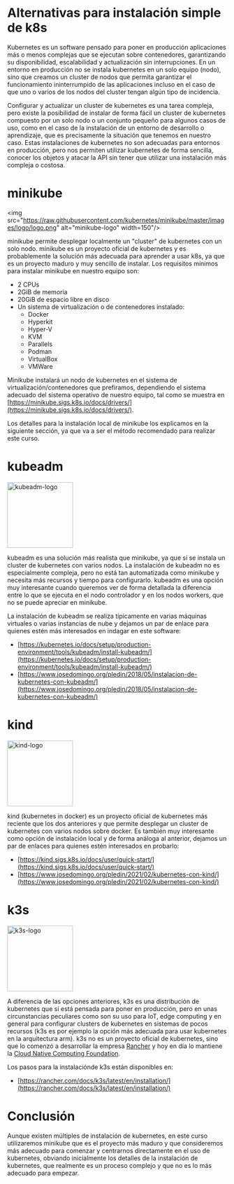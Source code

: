 # Alternativas para instalación simple de k8s

Kubernetes es un software pensado para poner en producción aplicaciones más o menos complejas que se ejecutan sobre contenedores, garantizando su disponibilidad, escalabilidad y actualización sin interrupciones. En un entorno en producción no se instala kubernetes en un solo equipo (nodo), sino que creamos un cluster de nodos que permita garantizar el funcionamiento ininterrumpido de las aplicaciones incluso en el caso de que uno o varios de los nodos del cluster tengan algún tipo de incidencia.

Configurar y actualizar un cluster de kubernetes es una tarea compleja, pero existe la posibilidad de instalar de forma fácil un cluster de kubernetes compuesto por un solo nodo o un conjunto pequeño para algunos casos de uso, como en el caso de la instalación de un entorno de desarrollo o aprendizaje, que es precisamente la situación que tenemos en nuestro caso. Estas instalaciones de kubernetes no son adecuadas para entornos en producción, pero nos permiten utilizar kubernetes de forma sencilla, conocer los objetos y atacar la API sin tener que utilizar una instalación más compleja o costosa.

# minikube

<img src="https://raw.githubusercontent.com/kubernetes/minikube/master/images/logo/logo.png" alt="minikube-logo" width=150"/>

minikube permite desplegar localmente un "cluster" de kubernetes con un solo nodo. minikube es un proyecto oficial de kubernetes y es probablemente la solución más adecuada para aprender a usar k8s, ya que es un proyecto maduro y muy sencillo de instalar. Los requisitos mínimos para instalar minikube en nuestro equipo son:

* 2 CPUs
* 2GiB de memoria
* 20GiB de espacio libre en disco
* Un sistema de virtualización o de contenedores instalado:
  * Docker
  * Hyperkit
  * Hyper-V
  * KVM
  * Parallels
  * Podman
  * VirtualBox
  * VMWare

Minikube instalará un nodo de kubernetes en el sistema de virtualización/contenedores que prefiramos, dependiendo el sistema adecuado del sistema operativo de nuestro equipo, tal como se muestra en [https://minikube.sigs.k8s.io/docs/drivers/](https://minikube.sigs.k8s.io/docs/drivers/).

Los detalles para la instalación local de minikube los explicamos en la siguiente sección, ya que va a ser el método recomendado para realizar este curso.

# kubeadm

<img src="https://raw.githubusercontent.com/kubernetes/kubeadm/master/logos/stacked/color/kubeadm-stacked-color.png" alt="kubeadm-logo" width="150"/>

kubeadm es una solución más realista que minikube, ya que sí se instala un cluster de kubernetes con varios nodos. La instalación de kubeadm no es especialmente compleja, pero no está tan automatizada como minikube y necesita más recursos y tiempo para configurarlo. kubeadm es una opción muy interesante cuando queremos ver de forma detallada la diferencia entre lo que se ejecuta en el nodo controlador y en los nodos workers, que no se puede apreciar en minikube.

La instalación de kubeadm se realiza típicamente en varias máquinas virtuales o varias instancias de nube y dejamos un par de enlace para quienes estén más interesados en indagar en este software:

* [https://kubernetes.io/docs/setup/production-environment/tools/kubeadm/install-kubeadm/](https://kubernetes.io/docs/setup/production-environment/tools/kubeadm/install-kubeadm/)
* [https://www.josedomingo.org/pledin/2018/05/instalacion-de-kubernetes-con-kubeadm/](https://www.josedomingo.org/pledin/2018/05/instalacion-de-kubernetes-con-kubeadm/)

# kind

<img src="https://d33wubrfki0l68.cloudfront.net/d0c94836ab5b896f29728f3c4798054539303799/9f948/logo/logo.png" alt="kind-logo" width="150"/>

kind (kubernetes in docker) es un proyecto oficial de kubernetes más reciente que los dos anteriores y que permite desplegar un cluster de kubernetes con varios nodos sobre docker. Es también muy interesante como opción de instalación local y de forma análoga al anterior, dejamos un par de enlaces para quienes estén interesados en probarlo:

* [https://kind.sigs.k8s.io/docs/user/quick-start/](https://kind.sigs.k8s.io/docs/user/quick-start/)
* [https://www.josedomingo.org/pledin/2021/02/kubernetes-con-kind/](https://www.josedomingo.org/pledin/2021/02/kubernetes-con-kind/)

# k3s

<img src="https://k3s.io/images/logo-k3s.svg" alt="k3s-logo" width="150"/>

A diferencia de las opciones anteriores, k3s es una distribución de kubernetes que sí está pensada para poner en producción, pero en unas circunstancias peculiares como son su uso para IoT, edge computing y en general para configurar clusters de kubernetes en sistemas de pocos recursos (k3s es por ejemplo la opción más adecuada para usar kubernetes en la arquitectura arm). k3s no es un proyecto oficial de kubernetes, sino que lo comenzó a desarrollar la empresa [Rancher](https://rancher.com/) y hoy en día lo mantiene la [Cloud Native Computing Foundation](https://www.cncf.io/).

Los pasos para la instalaciónde k3s están disponibles en:

* [https://rancher.com/docs/k3s/latest/en/installation/](https://rancher.com/docs/k3s/latest/en/installation/)

# Conclusión

Aunque existen múltiples de instalación de kubernetes, en este curso utilizaremos minikube que es el proyecto más maduro y que consideremos más adecuado para comenzar y centrarnos directamente en el uso de kubernetes, obviando inicialmente los detalles de la instalación de kubernetes, que realmente es un proceso complejo y que no es lo más adecuado para empezar.
